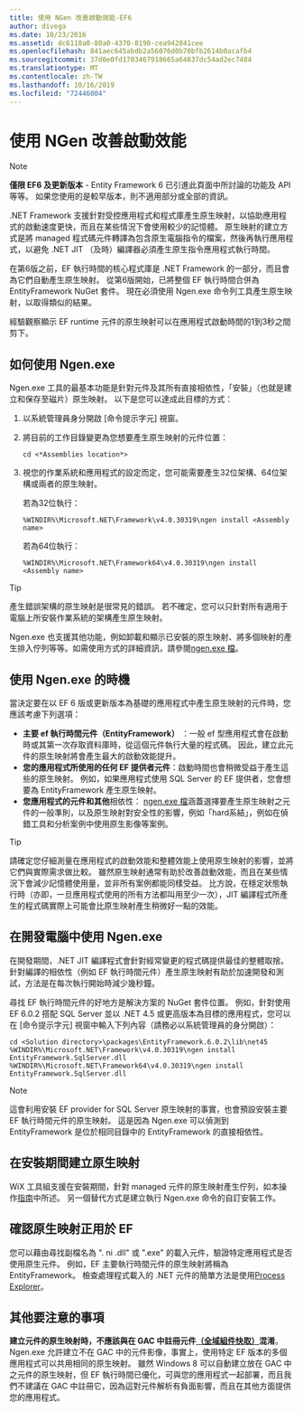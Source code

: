 ```yaml
---
title: 使用 NGen 改善啟動效能-EF6
author: divega
ms.date: 10/23/2016
ms.assetid: dc6110a0-80a0-4370-8190-cea942841cee
ms.openlocfilehash: 841aec645abdb2a56076d0b70bfb2614b0acafb4
ms.sourcegitcommit: 37d0e0fd1703467918665a64837dc54ad2ec7484
ms.translationtype: MT
ms.contentlocale: zh-TW
ms.lasthandoff: 10/16/2019
ms.locfileid: "72446004"
---
```

# <a name="improving-startup-performance-with-ngen"></a>使用 NGen 改善啟動效能
> [!NOTE]
> **僅限 EF6 及更新版本** - Entity Framework 6 已引進此頁面中所討論的功能及 API 等等。 如果您使用的是較早版本，則不適用部分或全部的資訊。  

.NET Framework 支援針對受控應用程式和程式庫產生原生映射，以協助應用程式的啟動速度更快，而且在某些情況下會使用較少的記憶體。 原生映射的建立方式是將 managed 程式碼元件轉譯為包含原生電腦指令的檔案，然後再執行應用程式，以避免 .NET JIT （及時）編譯器必須產生原生指令應用程式執行時間。  

在第6版之前，EF 執行時間的核心程式庫是 .NET Framework 的一部分，而且會為它們自動產生原生映射。 從第6版開始，已將整個 EF 執行時間合併為 EntityFramework NuGet 套件。 現在必須使用 Ngen.exe 命令列工具產生原生映射，以取得類似的結果。  

經驗觀察顯示 EF runtime 元件的原生映射可以在應用程式啟動時間的1到3秒之間剪下。  

## <a name="how-to-use-ngenexe"></a>如何使用 Ngen.exe  

Ngen.exe 工具的最基本功能是針對元件及其所有直接相依性，「安裝」（也就是建立和保存至磁片）原生映射。 以下是您可以達成此目標的方式：  

1. 以系統管理員身分開啟 [命令提示字元] 視窗。
2. 將目前的工作目錄變更為您想要產生原生映射的元件位置：

   ``` console
   cd <*Assemblies location*>  
   ```

3. 視您的作業系統和應用程式的設定而定，您可能需要產生32位架構、64位架構或兩者的原生映射。

   若為32位執行：

   ``` console
   %WINDIR%\Microsoft.NET\Framework\v4.0.30319\ngen install <Assembly name>  
   ```

   若為64位執行：
  
   ``` console
   %WINDIR%\Microsoft.NET\Framework64\v4.0.30319\ngen install <Assembly name>  
   ```

> [!TIP]
> 產生錯誤架構的原生映射是很常見的錯誤。 若不確定，您可以只針對所有適用于電腦上所安裝作業系統的架構產生原生映射。  

Ngen.exe 也支援其他功能，例如卸載和顯示已安裝的原生映射、將多個映射的產生排入佇列等等。如需使用方式的詳細資訊，請參閱[ngen.exe 檔](https://msdn.microsoft.com/library/6t9t5wcf.aspx)。  

## <a name="when-to-use-ngenexe"></a>使用 Ngen.exe 的時機  

當決定要在以 EF 6 版或更新版本為基礎的應用程式中產生原生映射的元件時，您應該考慮下列選項：  

- **主要 ef 執行時間元件（EntityFramework）** ：一般 ef 型應用程式會在啟動時或其第一次存取資料庫時，從這個元件執行大量的程式碼。 因此，建立此元件的原生映射將會產生最大的啟動效能提升。  
- **您的應用程式所使用的任何 EF 提供者元件**：啟動時間也會稍微受益于產生這些的原生映射。 例如，如果應用程式使用 SQL Server 的 EF 提供者，您會想要為 EntityFramework 產生原生映射。  
- **您應用程式的元件和其他**相依性： [ngen.exe 檔](https://msdn.microsoft.com/library/6t9t5wcf.aspx)涵蓋選擇要產生原生映射之元件的一般準則，以及原生映射對安全性的影響，例如「hard系結」，例如在偵錯工具和分析案例中使用原生影像等案例。  

> [!TIP]
> 請確定您仔細測量在應用程式的啟動效能和整體效能上使用原生映射的影響，並將它們與實際需求做比較。 雖然原生映射通常有助於改善啟動效能，而且在某些情況下會減少記憶體使用量，並非所有案例都能同樣受益。 比方說，在穩定狀態執行時（亦即，一旦應用程式使用的所有方法都叫用至少一次），JIT 編譯程式所產生的程式碼實際上可能會比原生映射產生稍微好一點的效能。  

## <a name="using-ngenexe-in-a-development-machine"></a>在開發電腦中使用 Ngen.exe  

在開發期間，.NET JIT 編譯程式會針對經常變更的程式碼提供最佳的整體取捨。 針對編譯的相依性（例如 EF 執行時間元件）產生原生映射有助於加速開發和測試，方法是在每次執行開始時減少幾秒鐘。  

尋找 EF 執行時間元件的好地方是解決方案的 NuGet 套件位置。 例如，針對使用 EF 6.0.2 搭配 SQL Server 並以 .NET 4.5 或更高版本為目標的應用程式，您可以在 [命令提示字元] 視窗中輸入下列內容（請務必以系統管理員的身分開啟）：  

```console
cd <Solution directory>\packages\EntityFramework.6.0.2\lib\net45
%WINDIR%\Microsoft.NET\Framework\v4.0.30319\ngen install EntityFramework.SqlServer.dll
%WINDIR%\Microsoft.NET\Framework64\v4.0.30319\ngen install EntityFramework.SqlServer.dll
```  

> [!NOTE]
> 這會利用安裝 EF provider for SQL Server 原生映射的事實，也會預設安裝主要 EF 執行時間元件的原生映射。 這是因為 Ngen.exe 可以偵測到 EntityFramework 是位於相同目錄中的 EntityFramework 的直接相依性。  

## <a name="creating-native-images-during-setup"></a>在安裝期間建立原生映射  

WiX 工具組支援在安裝期間，針對 managed 元件的原生映射產生佇列，如本操作[指南](https://wixtoolset.org/documentation/manual/v3/howtos/files_and_registry/ngen_managed_assemblies.html)中所述。 另一個替代方式是建立執行 Ngen.exe 命令的自訂安裝工作。  

## <a name="verifying-that-native-images-are-being-used-for-ef"></a>確認原生映射正用於 EF  

您可以藉由尋找副檔名為 ". ni .dll" 或 ".exe" 的載入元件，驗證特定應用程式是否使用原生元件。 例如，EF 主要執行時間元件的原生映射將稱為 EntityFramework。 檢查處理程式載入的 .NET 元件的簡單方法是使用[Process Explorer](https://technet.microsoft.com/sysinternals/bb896653)。  

## <a name="other-things-to-be-aware-of"></a>其他要注意的事項  

**建立元件的原生映射時，不應該與在 GAC 中註冊元件[（全域組件快取）](https://msdn.microsoft.com/library/yf1d93sz.aspx)混淆**。 Ngen.exe 允許建立不在 GAC 中的元件影像，事實上，使用特定 EF 版本的多個應用程式可以共用相同的原生映射。 雖然 Windows 8 可以自動建立放在 GAC 中之元件的原生映射，但 EF 執行時間已優化，可與您的應用程式一起部署，而且我們不建議在 GAC 中註冊它，因為這對元件解析有負面影響，而且在其他方面提供您的應用程式。  
